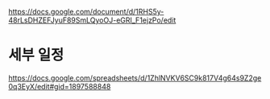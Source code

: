 https://docs.google.com/document/d/1RHS5y-48rLsDHZEFJyuF89SmLQyoOJ-eGRI_F1ejzPo/edit



# 세부 일정

https://docs.google.com/spreadsheets/d/1ZhlNVKV6SC9k817V4g64s9Z2ge0q3EyX/edit#gid=1897588848
